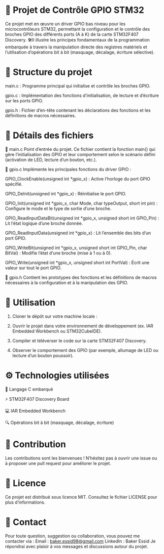# 🚀 Projet de Contrôle GPIO STM32

Ce projet met en œuvre un driver GPIO bas niveau pour les microcontrôleurs STM32, permettant la configuration
et le contrôle des broches GPIO des différents ports (A à K) de la carte STM32F407 Discovery. 🛠️Il illustre 
les principes fondamentaux de la programmation embarquée à travers la manipulation directe des registres matériels
et l’utilisation d’opérations bit à bit (masquage, décalage, écriture sélective).

# 📁 Structure du projet

main.c : Programme principal qui initialise et contrôle les broches GPIO.

gpio.c : Implémentation des fonctions d’initialisation, de lecture et d’écriture sur les ports GPIO.

gpio.h : Fichier d’en-tête contenant les déclarations des fonctions et les définitions de macros nécessaires.

# 📂 Détails des fichiers
🔹 main.c
Point d’entrée du projet.
Ce fichier contient la fonction main() qui gère l’initialisation des GPIO et leur comportement selon le scénario défini (activation de LED, lecture d’un bouton, etc.).

🔹 gpio.c
Implémente les principales fonctions du driver GPIO :

GPIO_ClockEnable(unsigned int *gpio_x) : Active l’horloge du port GPIO spécifié.

GPIO_DeInit(unsigned int *gpio_x) : Réinitialise le port GPIO.

GPIO_Init(unsigned int *gpio_x, char Mode, char typeOutput, short int pin) : Configure le mode et le type de sortie d’une broche.

GPIO_ReadInputDataBit(unsigned int *gpio_x, unsigned short int GPIO_Pin) : Lit l’état logique d’une broche donnée.

GPIO_ReadInputData(unsigned int *gpio_x) : Lit l’ensemble des bits d’un port GPIO.

GPIO_WriteBit(unsigned int *gpio_x, unsigned short int GPIO_Pin, char BitVal) : Modifie l’état d’une broche (mise à 1 ou à 0).

GPIO_Write(unsigned int *gpio_x, unsigned short int PortVal) : Écrit une valeur sur tout le port GPIO.

🔹 gpio.h
Contient les prototypes des fonctions et les définitions de macros nécessaires à la configuration et à la manipulation des GPIO.

# 🧭 Utilisation
1. Cloner le dépôt sur votre machine locale :

2. Ouvrir le projet dans votre environnement de développement (ex. IAR Embedded Workbench ou STM32CubeIDE).

3. Compiler et téléverser le code sur la carte STM32F407 Discovery.

4. Observer le comportement des GPIO (par exemple, allumage de LED ou lecture d’un bouton poussoir).

# ⚙️ Technologies utilisées
🧩 Langage C embarqué

⚡ STM32F407 Discovery Board

💻 IAR Embedded Workbench

🔍 Opérations bit à bit (masquage, décalage, écriture)

# 🤝 Contribution
Les contributions sont les bienvenues !
N’hésitez pas à ouvrir une issue ou à proposer une pull request pour améliorer le projet.

# 📜 Licence
Ce projet est distribué sous licence MIT.
Consultez le fichier LICENSE pour plus d’informations.

# 📧 Contact
Pour toute question, suggestion ou collaboration, vous pouvez me contacter via :
Email : baker.essid98@gmail.com
LinkedIn : Baker Essid
Je répondrai avec plaisir à vos messages et discussions autour du projet.


